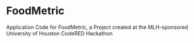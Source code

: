 # FoodMetric
Application Code for FoodMetric, a Project created at the MLH-sponsored University of Houston CodeRED Hackathon
